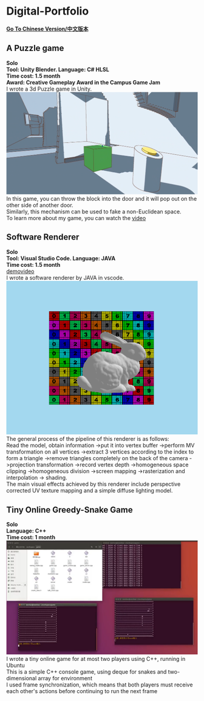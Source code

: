 # Digital-Portfolio
**[Go To Chinese Version/中文版本](README_zh.md)**
## A Puzzle game
**Solo**<br>
**Tool: Unity Blender. Language: C# HLSL**<br>
**Time cost: 1.5 month**<br>
**Award: Creative Gameplay Award in the Campus Game Jam**<br>
I wrote a 3d Puzzle game in Unity.<br>
![image](game.png)<br>
In this game, you can throw the block into the door and it will pop out on the other side of another door.<br>
Similarly, this mechanism can be used to fake a non-Euclidean space.<br>
To learn more about my game, you can watch the [video](gamedemo.mp4) <br>
## Software Renderer
**Solo**<br>
**Tool: Visual Studio Code. Language: JAVA**<br>
**Time cost: 1.5 month**<br>
[demovideo](softRender1.mp4)<br>
I wrote a software renderer by JAVA in vscode.<br>
![image](pic1.png)<br>
The general process of the pipeline of this renderer is as follows:<br>
Read the model, obtain information ->put it into vertex buffer ->perform MV transformation on all vertices 
->extract 3 vertices according to the index to form a triangle ->remove triangles completely on the back of the camera 
->projection transformation ->record vertex depth ->homogeneous space clipping ->homogeneous division ->screen mapping
->rasterization and interpolation -> shading. <br>
The main visual effects achieved by this renderer include perspective corrected UV texture mapping and a simple diffuse lighting model.<br>
## Tiny Online Greedy-Snake Game
**Solo**<br>
**Language: C++**<br>
**Time cost: 1 month**<br>
![image](snake.png)<br>
I wrote a tiny online game for at most two players using C++, running in Ubuntu<br>
This is a simple C++ console game, using deque for snakes and two-dimensional array for environment  <br>
I used frame synchronization, which means that both players must receive each other's actions before continuing to run the next frame <br>


